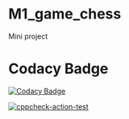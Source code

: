 # M1_game_chess
Mini project


# Codacy Badge #
[![Codacy Badge](https://app.codacy.com/project/badge/Grade/956dd096a030441a836cf7116aabfc34)](https://www.codacy.com/gh/Muskan-Jaiswal-209/M1_game_chess/dashboard?utm_source=github.com&amp;utm_medium=referral&amp;utm_content=Muskan-Jaiswal-209/M1_game_chess&amp;utm_campaign=Badge_Grade)

[![cppcheck-action-test](https://github.com/Muskan-Jaiswal-209/M1_game_chess/actions/workflows/cppcheck.yml/badge.svg)](https://github.com/Muskan-Jaiswal-209/M1_game_chess/actions/workflows/cppcheck.yml)

